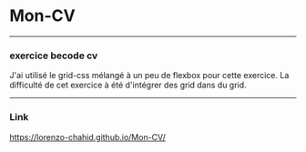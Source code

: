 # Mon-CV
-----------------------------------------------------

### exercice becode cv

J'ai utilisé le grid-css mélangé à un peu de flexbox pour cette exercice. La difficulté de cet exercice à été d'intégrer des grid dans du grid.

-----------------------------------------------------
### Link

https://lorenzo-chahid.github.io/Mon-CV/
